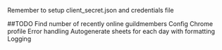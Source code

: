 Remember to setup client_secret.json and credentials file

##TODO
Find number of recently online guildmembers
Config
Chrome profile
Error handling
Autogenerate sheets for each day with formatting
Logging